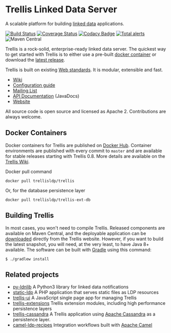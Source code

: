 # Trellis Linked Data Server

A scalable platform for building [linked data](https://www.w3.org/TR/ldp/) applications.

[![Build Status](https://travis-ci.com/trellis-ldp/trellis.svg?branch=master)](https://travis-ci.com/trellis-ldp/trellis)
[![Coverage Status](https://coveralls.io/repos/github/trellis-ldp/trellis/badge.svg?branch=master)](https://coveralls.io/github/trellis-ldp/trellis?branch=master)
[![Codacy Badge](https://api.codacy.com/project/badge/Grade/09f8d4ae61764bd9a1fead16514b6db2)](https://www.codacy.com/app/Trellis-LDP/trellis?utm_source=github.com&amp;utm_medium=referral&amp;utm_content=trellis-ldp/trellis&amp;utm_campaign=Badge_Grade)
[![Total alerts](https://img.shields.io/lgtm/alerts/g/trellis-ldp/trellis.svg?logo=lgtm&logoWidth=18)](https://lgtm.com/projects/g/trellis-ldp/trellis/alerts/)
![Maven Central](https://img.shields.io/maven-central/v/org.trellisldp/trellis-api.svg)

Trellis is a rock-solid, enterprise-ready linked data server.
The quickest way to get started with Trellis is to either use
a pre-built [docker container](https://hub.docker.com/r/trellisldp/trellis) or download the
[latest release](https://www.trellisldp.org/download.html).

Trellis is built on existing [Web standards](https://github.com/trellis-ldp/trellis/wiki/Web-Standards).
It is modular, extensible and fast.

  * [Wiki](https://github.com/trellis-ldp/trellis/wiki)
  * [Configuration guide](https://github.com/trellis-ldp/trellis/wiki/Configuration-Guide)
  * [Mailing List](https://groups.google.com/group/trellis-ldp)
  * [API Documentation](https://www.trellisldp.org/docs/trellis/current/apidocs/) (JavaDocs)
  * [Website](https://www.trellisldp.org)

All source code is open source and licensed as Apache 2. Contributions are always welcome.

## Docker Containers

Docker containers for Trellis are published on [Docker Hub](https://hub.docker.com/u/trellisldp).
Container environments are published with every commit to `master` and are available for stable
releases starting with Trellis 0.8. More details are available on the
[Trellis Wiki](https://github.com/trellis-ldp/trellis/wiki/Dockerized-Trellis).

Docker pull command

```
docker pull trellisldp/trellis
```

Or, for the database persistence layer

```
docker pull trellisldp/trellis-ext-db
```

## Building Trellis

In most cases, you won't need to compile Trellis. Released components are available on Maven Central,
and the deployable application can be [downloaded](https://www.trellisldp.org/download.html) directly
from the Trellis website. However, if you want to build the latest snapshot, you will need, at the very least,
to have Java 8+ available. The software can be built with [Gradle](https://gradle.org) using this command:

```
$ ./gradlew install
```

## Related projects

  * [py-ldnlib](https://github.com/trellis-ldp/py-ldnlib) A Python3 library for linked data notifications
  * [static-ldp](https://github.com/trellis-ldp/static-ldp) A PHP application that serves static files as LDP resources
  * [trellis-ui](https://github.com/trellis-ldp/trellis-ui) A JavaScript single page app for managing Trellis
  * [trellis-extensions](https://github.com/trellis-ldp/trellis-extensions) Trellis extension modules, including high performance persistence layers
  * [trellis-cassandra](https://github.com/trellis-ldp/trellis-cassandra) A Trellis application using [Apache Cassandra](https://cassandra.apache.org) as a persistence layer.
  * [camel-ldp-recipes](https://github.com/trellis-ldp/camel-ldp-recipes) Integration workflows built with [Apache Camel](https://camel.apache.org)

